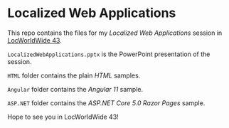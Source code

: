 # Localized Web Applications

This repo contains the files for my *Localized Web Applications* session in [LocWorldWide 43](https://locworld.com/locworldwide43-conference-program/).

`LocalizedWebApplications.pptx` is the PowerPoint presentation of the session.

`HTML` folder contains the plain *HTML* samples.

`Angular` folder contains the *Angular 11* sample.

`ASP.NET` folder contains the *ASP.NET Core 5.0 Razor Pages* sample.

Hope to see you in LocWorldWide 43!

